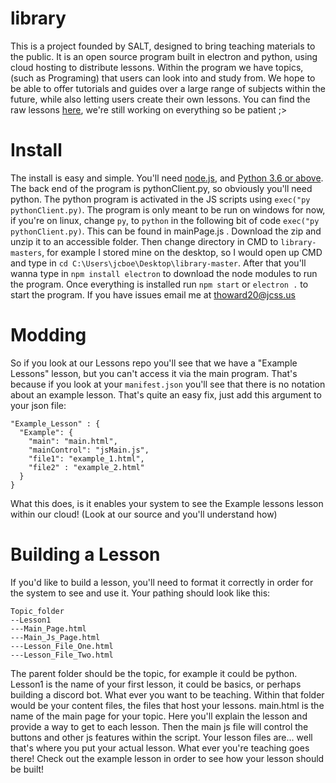 # library
This is a project founded by SALT, designed to bring teaching materials to the public.
It is an open source program built in electron and python, using cloud hosting to distribute lessons. Within the program we have topics, (such as Programing) that users can look into and study from. We hope to be able to offer tutorials and guides over a large range of subjects within the future, while also letting users create their own lessons. You can find the raw lessons [here]("https://github.com/thoward02/lessons"), we're still working on everything so be patient ;>
# Install
The install is easy and simple. You'll need [node.js]("https://nodejs.org/en"), and [Python 3.6 or above]("https://www.python.org/").
The back end of the program is pythonClient.py, so obviously you'll need python. The python program is activated in the JS scripts using `exec("py pythonClient.py)`. The program is only meant to be run on windows for now, if you're on linux, change `py`, to `python` in the following bit of code `exec("py pythonClient.py)`. This can be found in mainPage.js .
Download the zip and unzip it to an accessible folder. Then change directory in CMD to `library-masters`, for example I stored mine on the desktop, so I would open up CMD and type in `cd C:\Users\jcboe\Desktop\library-master`.
After that you'll wanna type in `npm install electron` to download the node modules to run the program.
Once everything is installed run `npm start` or `electron .` to start the program.
If you have issues email me at thoward20@jcss.us

# Modding
So if you look at our Lessons repo you'll see that we have a "Example Lessons" lesson, but you can't access it via the main program. That's because if you look at your `manifest.json` you'll see that there is no notation about an example lesson. That's quite an easy fix, just add this argument to your json file:
```
"Example_Lesson" : {
  "Example": {
    "main": "main.html",
    "mainControl": "jsMain.js",
    "file1": "example_1.html",
    "file2" : "example_2.html"
  }
}
```
What this does, is it enables your system to see the Example lessons lesson within our cloud! (Look at our source and you'll understand how)

# Building a Lesson
If you'd like to build a lesson, you'll need to format it correctly in order for the system to see and use it. Your pathing should look like this:
```
Topic_folder
--Lesson1
---Main_Page.html
---Main_Js_Page.html
---Lesson_File_One.html
---Lesson_File_Two.html
```
The parent folder should be the topic, for example it could be python.  Lesson1 is the name of your first lesson, it could be basics, or perhaps building a discord bot. What ever you want to be teaching. Within that folder would be your content files, the files that host your lessons. main.html is the name of the main page for your topic. Here you'll explain the lesson and provide a way to get to each lesson. Then the main js file will control the buttons and other js features within the script. Your lesson files are... well that's where you put your actual lesson. What ever you're teaching goes there! Check out the example lesson in order to see how your lesson should be built!
